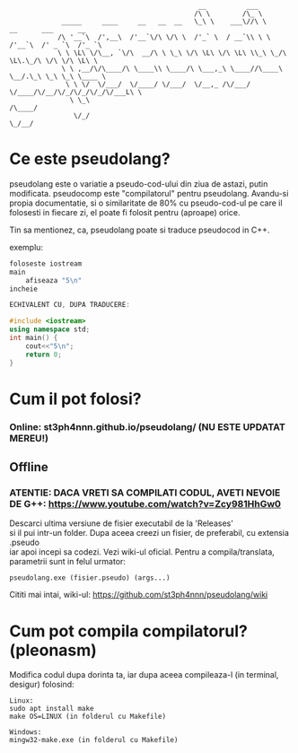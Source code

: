```
                                               __          ___                                
                                              /\ \        /\_ \                               
             _____     ____     __   __  __   \_\ \    ___\//\ \      __      ___      __     
            /\ '__`\  /',__\  /'__`\/\ \/\ \  /'_` \  / __`\\ \ \   /'__`\  /' _ `\  /'_ `\   
            \ \ \L\ \/\__, `\/\  __/\ \ \_\ \/\ \L\ \/\ \L\ \\_\ \_/\ \L\.\_/\ \/\ \/\ \L\ \  
             \ \ ,__/\/\____/\ \____\\ \____/\ \___,_\ \____//\____\ \__/.\_\ \_\ \_\ \____ \ 
              \ \ \/  \/___/  \/____/ \/___/  \/__,_ /\/___/ \/____/\/__/\/_/\/_/\/_/\/___L\ \
               \ \_\                                                                   /\____/
                \/_/                                                                   \_/__/ 
```
# Ce este pseudolang?

pseudolang este o variatie a pseudo-cod-ului din ziua de astazi, putin modificata.
pseudocomp este "compilatorul" pentru pseudolang.
Avandu-si propia documentatie, si o similaritate de 80% cu pseudo-cod-ul pe care il  
folosesti in fiecare zi, el poate fi folosit pentru (aproape) orice.  
    
Tin sa mentionez, ca, pseudolang poate si traduce pseudocod in C++.

exemplu:

```c++
foloseste iostream  
main  
    afiseaza "5\n"  
incheie  

ECHIVALENT CU, DUPA TRADUCERE:  

#include <iostream>  
using namespace std;  
int main() {  
    cout<<"5\n";  
    return 0;  
}  
```

# Cum il pot folosi?

### Online: st3ph4nnn.github.io/pseudolang/ (NU ESTE UPDATAT MEREU!)
## Offline
### ATENTIE: DACA VRETI SA COMPILATI CODUL, AVETI NEVOIE DE G++: https://www.youtube.com/watch?v=Zcy981HhGw0 

Descarci ultima versiune de fisier executabil de la 'Releases'  
si il pui intr-un folder. Dupa aceea creezi un fisier, de preferabil, cu extensia .pseudo  
iar apoi incepi sa codezi. Vezi wiki-ul oficial.
Pentru a compila/translata, parametrii sunt in felul urmator:  

```pseudolang.exe (fisier.pseudo) (args...)```

Cititi mai intai, wiki-ul: https://github.com/st3ph4nnn/pseudolang/wiki

# Cum pot compila compilatorul? (pleonasm)

Modifica codul dupa dorinta ta, iar dupa aceea compileaza-l (in terminal, desigur) folosind:  

```
Linux: 
sudo apt install make
make OS=LINUX (in folderul cu Makefile)

Windows:
mingw32-make.exe (in folderul cu Makefile)
```

